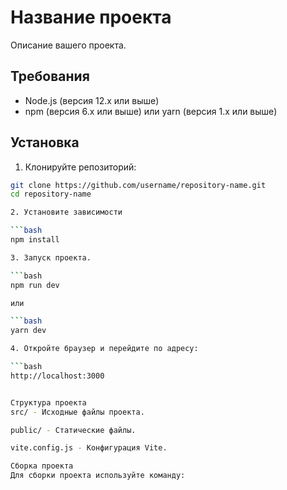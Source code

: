 # Название проекта

Описание вашего проекта.

## Требования

- Node.js (версия 12.x или выше)
- npm (версия 6.x или выше) или yarn (версия 1.x или выше)

## Установка

1. Клонируйте репозиторий:

```bash
git clone https://github.com/username/repository-name.git
cd repository-name

2. Установите зависимости

```bash
npm install

3. Запуск проекта.

```bash
npm run dev

или

```bash
yarn dev

4. Откройте браузер и перейдите по адресу:

```bash
http://localhost:3000


Структура проекта
src/ - Исходные файлы проекта.

public/ - Статические файлы.

vite.config.js - Конфигурация Vite.

Сборка проекта
Для сборки проекта используйте команду:

